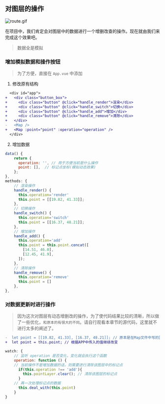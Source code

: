 ## 对图层的操作

![route.gif](https://p3-juejin.byteimg.com/tos-cn-i-k3u1fbpfcp/228d171ae96b4ee3a4e08d46ab6a9e2c~tplv-k3u1fbpfcp-watermark.image?)

在项目中，我们肯定会对图层中的数据进行一个增删改查的操作。现在就由我们来完成这个效果吧。

> 数据全是模拟

### 增加模拟数据和操作按钮
> 为了方便，直接在 `App.vue` 中添加
1. 修改原有结构
```diff
  <div id="app">
+   <div class="button_box">
+     <div class="button" @click="handle_render">渲染</div>
+     <div class="button" @click="handle_switch">切换</div>
+     <div class="button" @click="handle_add">增加</div>
+     <div class="button" @click="handle_remove">清除</div>
+   </div>
-   <Map />
+   <Map :point="point" :operation="operation" />
  </div>
```
2. 增加数据
```js
data() {
    return {
      operation: '', // 用于方便当前是什么操作
      point: [],  // 标记点坐标(模拟动态效果)
    };
},
methods: {
    // 渲染操作
    handle_render() {
      this.operation='render'
      this.point = [[19.82, 41.33]];
    },
    // 切换操作
    handle_switch() {
      this.operation='switch'
      this.point = [[16.37, 48.21]];
    },
    // 增加操作
    handle_add() {
      this.operation='add'
      this.point = this.point.concat([
        [14.51, 46.0],
        [12.45, 41.9],
      ]);
    },
    // 清除操作
    handle_remove() {
      this.operation='remove'
      this.point = []
    },
},
```
### 对数据更新时进行操作
> 因为这次对图层有动态增删改的操作，为了使代码结果比较的清晰，所以做了一些优化，`和原本的有很大的不同`。请自行观看本章节的源代码，这里就不进行太多的阐述了。
```diff
-  let point = [[19.82, 41.33], [16.37, 48.21]]; // 原本是在Map文件中写的固定值
+  let point = this.point; // 根据APP中传入的值继续改变
```
```js
watch: {
    // 监听 operation 是否变化，变化就会执行这个函数
    operation: function () {
    // 当前操作不是增加数据的话，则需要进行清除该图层中的标记点
      if(this.operation !== 'add'){
        this.pointLayer.clear(); // 清除该图层的标记点
      }
    // 再一次处理标记点的数据
      this.deal_with(this.point)
    }
}
```